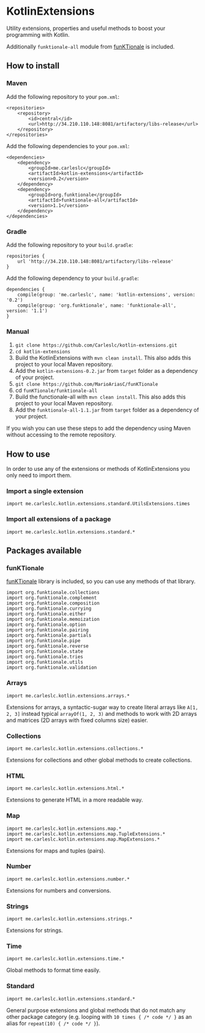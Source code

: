 # KotlinExtensions
Utility extensions, properties and useful methods to boost your programming with Kotlin.

Additionally `funktionale-all` module from [funKTionale](https://github.com/MarioAriasC/funKTionale) is included.

## How to install

### Maven
Add the following repository to your `pom.xml`:
```
<repositories>
    <repository>
        <id>central</id>
        <url>http://34.210.110.148:8081/artifactory/libs-release</url>
    </repository>
</repositories>
```

Add the following dependencies to your `pom.xml`:
```
<dependencies>
    <dependency>
        <groupId>me.carleslc</groupId>
        <artifactId>kotlin-extensions</artifactId>
        <version>0.2</version>
    </dependency>
    <dependency>
        <groupId>org.funktionale</groupId>
        <artifactId>funktionale-all</artifactId>
        <version>1.1</version>
    </dependency>
</dependencies>
```

### Gradle

Add the following repository to your `build.gradle`:

```
repositories {
    url 'http://34.210.110.148:8081/artifactory/libs-release'
}
```

Add the following dependency to your `build.gradle`:
```
dependencies {
    compile(group: 'me.carleslc', name: 'kotlin-extensions', version: '0.2')
    compile(group: 'org.funktionale', name: 'funktionale-all', version: '1.1')
}
```

### Manual

1. `git clone https://github.com/Carleslc/kotlin-extensions.git`
2. `cd kotlin-extensions`
3. Build the KotlinExtensions with `mvn clean install`. This also adds this project to your local Maven repository.
4. Add the `kotlin-extensions-0.2.jar` from `target` folder as a dependency of your project.
5. `git clone https://github.com/MarioAriasC/funKTionale`
6. cd `funKTionale/funktionale-all`
7. Build the functionale-all with `mvn clean install`. This also adds this project to your local Maven repository.
8. Add the `funktionale-all-1.1.jar` from `target` folder as a dependency of your project.

If you wish you can use these steps to add the dependency using Maven without accessing to the remote repository.

## How to use

In order to use any of the extensions or methods of KotlinExtensions you only need to import them.

### Import a single extension
`import me.carleslc.kotlin.extensions.standard.UtilsExtensions.times`

### Import all extensions of a package
`import me.carleslc.kotlin.extensions.standard.*`

## Packages available

### funKTionale
[funKTionale](https://github.com/MarioAriasC/funKTionale) library is included, so you can use any methods of that library.

```
import org.funktionale.collections
import org.funktionale.complement
import org.funktionale.composition
import org.funktionale.currying
import org.funktionale.either
import org.funktionale.memoization
import org.funktionale.option
import org.funktionale.pairing
import org.funktionale.partials
import org.funktionale.pipe
import org.funktionale.reverse
import org.funktionale.state
import org.funktionale.tries
import org.funktionale.utils
import org.funktionale.validation
```

### Arrays
`import me.carleslc.kotlin.extensions.arrays.*`

Extensions for arrays, a syntactic-sugar way to create literal arrays like `A[1, 2, 3]` instead typical `arrayOf(1, 2, 3)`
and methods to work with 2D arrays and matrices (2D arrays with fixed columns size) easier.

### Collections
`import me.carleslc.kotlin.extensions.collections.*`

Extensions for collections and other global methods to create collections.

### HTML
`import me.carleslc.kotlin.extensions.html.*`

Extensions to generate HTML in a more readable way.

### Map
```
import me.carleslc.kotlin.extensions.map.*
import me.carleslc.kotlin.extensions.map.TupleExtensions.*
import me.carleslc.kotlin.extensions.map.MapExtensions.*
```

Extensions for maps and tuples (pairs).

### Number
`import me.carleslc.kotlin.extensions.number.*`

Extensions for numbers and conversions.

### Strings
`import me.carleslc.kotlin.extensions.strings.*`

Extensions for strings.

### Time
`import me.carleslc.kotlin.extensions.time.*`

Global methods to format time easily.

### Standard
`import me.carleslc.kotlin.extensions.standard.*`

General purpose extensions and global methods that do not match any other package category (e.g. looping with `10 times { /* code */ }` as an alias for `repeat(10) { /* code */ }`).

